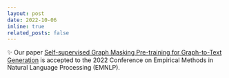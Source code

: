 ```yaml
---
layout: post
date: 2022-10-06
inline: true
related_posts: false
---
```


:sparkles: Our paper <a href="https://aclanthology.org/2022.emnlp-main.321/">Self-supervised Graph Masking Pre-training for Graph-to-Text Generation</a> is accepted to the 2022 Conference on Empirical Methods in Natural Language Processing (EMNLP).
